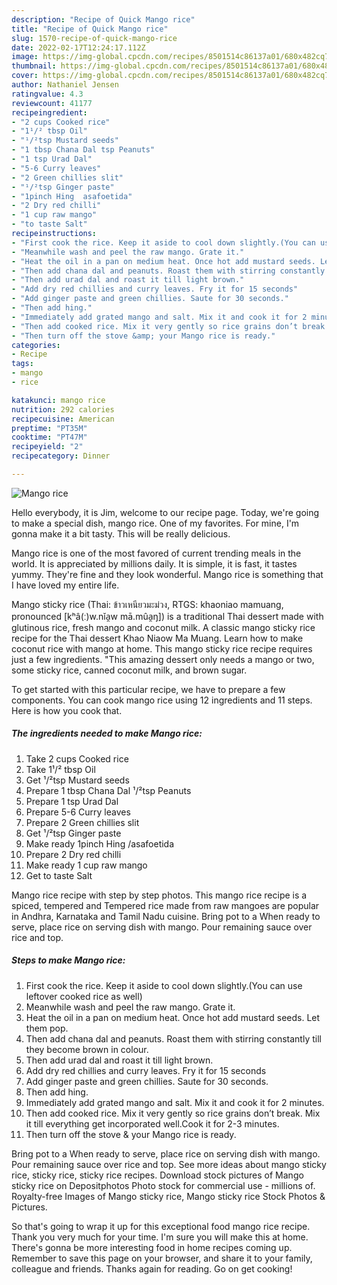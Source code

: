 ```yaml
---
description: "Recipe of Quick Mango rice"
title: "Recipe of Quick Mango rice"
slug: 1570-recipe-of-quick-mango-rice
date: 2022-02-17T12:24:17.112Z
image: https://img-global.cpcdn.com/recipes/8501514c86137a01/680x482cq70/mango-rice-recipe-main-photo.jpg
thumbnail: https://img-global.cpcdn.com/recipes/8501514c86137a01/680x482cq70/mango-rice-recipe-main-photo.jpg
cover: https://img-global.cpcdn.com/recipes/8501514c86137a01/680x482cq70/mango-rice-recipe-main-photo.jpg
author: Nathaniel Jensen
ratingvalue: 4.3
reviewcount: 41177
recipeingredient:
- "2 cups Cooked rice"
- "1¹/² tbsp Oil"
- "¹/²tsp Mustard seeds"
- "1 tbsp Chana Dal tsp Peanuts"
- "1 tsp Urad Dal"
- "5-6 Curry leaves"
- "2 Green chillies slit"
- "¹/²tsp Ginger paste"
- "1pinch Hing  asafoetida"
- "2 Dry red chilli"
- "1 cup raw mango"
- "to taste Salt"
recipeinstructions:
- "First cook the rice. Keep it aside to cool down slightly.(You can use leftover cooked rice as well)"
- "Meanwhile wash and peel the raw mango. Grate it."
- "Heat the oil in a pan on medium heat. Once hot add mustard seeds. Let them pop."
- "Then add chana dal and peanuts. Roast them with stirring constantly till they become brown in colour."
- "Then add urad dal and roast it till light brown."
- "Add dry red chillies and curry leaves. Fry it for 15 seconds"
- "Add ginger paste and green chillies. Saute for 30 seconds."
- "Then add hing."
- "Immediately add grated mango and salt. Mix it and cook it for 2 minutes."
- "Then add cooked rice. Mix it very gently so rice grains don’t break. Mix it till everything get incorporated well.Cook it for 2-3 minutes."
- "Then turn off the stove &amp; your Mango rice is ready."
categories:
- Recipe
tags:
- mango
- rice

katakunci: mango rice 
nutrition: 292 calories
recipecuisine: American
preptime: "PT35M"
cooktime: "PT47M"
recipeyield: "2"
recipecategory: Dinner

---
```



![Mango rice](https://img-global.cpcdn.com/recipes/8501514c86137a01/680x482cq70/mango-rice-recipe-main-photo.jpg)

Hello everybody, it is Jim, welcome to our recipe page. Today, we're going to make a special dish, mango rice. One of my favorites. For mine, I'm gonna make it a bit tasty. This will be really delicious.

Mango rice is one of the most favored of current trending meals in the world. It is appreciated by millions daily. It is simple, it is fast, it tastes yummy. They're fine and they look wonderful. Mango rice is something that I have loved my entire life.

Mango sticky rice (Thai: ข้าวเหนียวมะม่วง, RTGS: khaoniao mamuang, pronounced [kʰâ(ː)w.nǐa̯w mā.mûa̯ŋ]) is a traditional Thai dessert made with glutinous rice, fresh mango and coconut milk. A classic mango sticky rice recipe for the Thai dessert Khao Niaow Ma Muang. Learn how to make coconut rice with mango at home. This mango sticky rice recipe requires just a few ingredients. &#34;This amazing dessert only needs a mango or two, some sticky rice, canned coconut milk, and brown sugar.


To get started with this particular recipe, we have to prepare a few components. You can cook mango rice using 12 ingredients and 11 steps. Here is how you cook that.

<!--inarticleads1-->

##### The ingredients needed to make Mango rice:

1. Take 2 cups Cooked rice
1. Take 1¹/² tbsp Oil
1. Get ¹/²tsp Mustard seeds
1. Prepare 1 tbsp Chana Dal ¹/²tsp Peanuts
1. Prepare 1 tsp Urad Dal
1. Prepare 5-6 Curry leaves
1. Prepare 2 Green chillies slit
1. Get ¹/²tsp Ginger paste
1. Make ready 1pinch Hing  /asafoetida
1. Prepare 2 Dry red chilli
1. Make ready 1 cup raw mango
1. Get to taste Salt


Mango rice recipe with step by step photos. This mango rice recipe is a spiced, tempered and Tempered rice made from raw mangoes are popular in Andhra, Karnataka and Tamil Nadu cuisine. Bring pot to a When ready to serve, place rice on serving dish with mango. Pour remaining sauce over rice and top. 

<!--inarticleads2-->

##### Steps to make Mango rice:

1. First cook the rice. Keep it aside to cool down slightly.(You can use leftover cooked rice as well)
1. Meanwhile wash and peel the raw mango. Grate it.
1. Heat the oil in a pan on medium heat. Once hot add mustard seeds. Let them pop.
1. Then add chana dal and peanuts. Roast them with stirring constantly till they become brown in colour.
1. Then add urad dal and roast it till light brown.
1. Add dry red chillies and curry leaves. Fry it for 15 seconds
1. Add ginger paste and green chillies. Saute for 30 seconds.
1. Then add hing.
1. Immediately add grated mango and salt. Mix it and cook it for 2 minutes.
1. Then add cooked rice. Mix it very gently so rice grains don’t break. Mix it till everything get incorporated well.Cook it for 2-3 minutes.
1. Then turn off the stove &amp; your Mango rice is ready.


Bring pot to a When ready to serve, place rice on serving dish with mango. Pour remaining sauce over rice and top. See more ideas about mango sticky rice, sticky rice, sticky rice recipes. Download stock pictures of Mango sticky rice on Depositphotos Photo stock for commercial use - millions of. Royalty-free Images of Mango sticky rice, Mango sticky rice Stock Photos &amp; Pictures. 

So that's going to wrap it up for this exceptional food mango rice recipe. Thank you very much for your time. I'm sure you will make this at home. There's gonna be more interesting food in home recipes coming up. Remember to save this page on your browser, and share it to your family, colleague and friends. Thanks again for reading. Go on get cooking!
